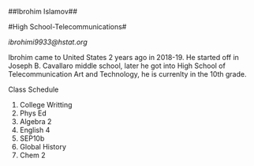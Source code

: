 ##Ibrohim Islamov## 

#High School-Telecommunications#

*_ibrohimi9933@hstat.org_*

Ibrohim came to United States 2 years ago in 2018-19. He started off in Joseph B. Cavallaro middle school, later he got into High School of Telecommunication Art and Technology, he is currenlty in the 10th grade.

Class Schedule

1. College Writting 
2. Phys Ed
3. Algebra 2
4. English 4
5. SEP10b 
6. Global History 
7. Chem 2